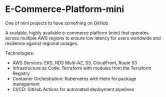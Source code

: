 # E-Commerce-Platform-mini
One of mini projects to have something on GitHub 

A scalable, highly available e-commerce platform (mini) that operates across multiple AWS regions to ensure low latency for users worldwide and resilience against regional outages.

Technologies:

- AWS Services: EKS, RDS Multi-AZ, S3, CloudFront, Route 53
- Infrastructure as Code: Terraform with modules from the Terraform Registry
- Container Orchestration: Kubernetes with Helm for package management
- CI/CD: GitHub Actions for automated deployment pipelines
